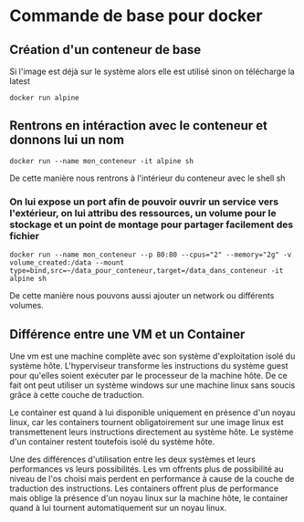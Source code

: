 
# Commande de base pour docker

## Création d'un conteneur de base

Si l'image est déjà sur le système alors elle est utilisé sinon on télécharge la latest

```
docker run alpine
```

## Rentrons en intéraction avec le conteneur et donnons lui un nom

```
docker run --name mon_conteneur -it alpine sh
```

De cette manière nous rentrons à l'intérieur du conteneur avec le shell sh

### On lui expose un port afin de pouvoir ouvrir un service vers l'extérieur, on lui attribu des ressources, un volume pour le stockage et un point de montage pour partager facilement des fichier

```
docker run --name mon_conteneur --p 80:80 --cpus="2" --memory="2g" -v volume_created:/data --mount type=bind,src=~/data_pour_conteneur,target=/data_dans_conteneur -it alpine sh
```

De cette manière nous pouvons aussi ajouter un network ou différents volumes.

## Différence entre une VM et un Container

Une vm est une machine complète avec son système d'exploitation isolé du système hôte. L'hyperviseur transforme les instructions du système guest pour qu'elles soient exécuter par le processeur de la machine hôte. De ce fait ont peut utiliser un système windows sur une machine linux sans soucis grâce à cette couche de traduction.

Le container est quand à lui disponible uniquement en présence d'un noyau linux, car les containers tournent obligatoirement sur une image linux est transmettenent leurs instructions directement au système hôte. Le système d'un container restent toutefois isolé du système hôte.

Une des différences d'utilisation entre les deux systèmes et leurs performances vs leurs possibilités. Les vm offrents plus de possibilité au niveau de l'os choisi mais perdent en performance à cause de la couche de traduction des instructions. Les containers offrent plus de performance mais oblige la présence d'un noyau linux sur la machine hôte, le container quand à lui tournent automatiquement sur un noyau linux.
